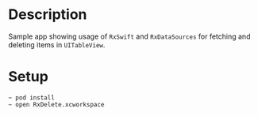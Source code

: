 # Description
Sample app showing usage of  `RxSwift` and `RxDataSources` for fetching and deleting items in `UITableView`.

# Setup
```
~ pod install
~ open RxDelete.xcworkspace
```
